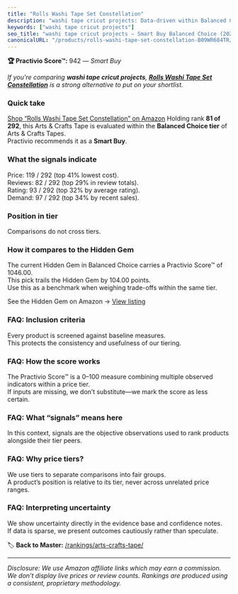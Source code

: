 ```yaml
---
title: "Rolls Washi Tape Set Constellation"
description: "washi tape cricut projects: Data-driven within Balanced Choice ranking using the Practivio Score™. Positioned by quality, value, demand, findability, momentum."
keywords: ["washi tape cricut projects"]
seo_title: "washi tape cricut projects — Smart Buy Balanced Choice (2025)"
canonicalURL: "/products/rolls-washi-tape-set-constellation-B09WR684TR/"
---
```


**🏆 Practivio Score™:** 942 — _Smart Buy_


*If you're comparing **washi tape cricut projects**, **[Rolls Washi Tape Set Constellation](https://www.amazon.com/dp/B09WR684TR?tag=practivio-20)** is a strong alternative to put on your shortlist.*
### Quick take
[Shop “Rolls Washi Tape Set Constellation” on Amazon](https://www.amazon.com/dp/B09WR684TR?tag=practivio-20)
Holding rank **81 of 292**, this Arts & Crafts Tape is evaluated within the **Balanced Choice tier** of Arts & Crafts Tapes.  
Practivio recommends it as a **Smart Buy**.

### What the signals indicate
Price: 119 / 292 (top 41% lowest cost).  
Reviews: 82 / 292 (top 29% in review totals).  
Rating: 93 / 292 (top 32% by average rating).  
Demand: 97 / 292 (top 34% by recent sales).

### Position in tier
Comparisons do not cross tiers.

### How it compares to the Hidden Gem
The current Hidden Gem in Balanced Choice carries a Practivio Score™ of 1046.00.  
This pick trails the Hidden Gem by 104.00 points.  
Use this as a benchmark when weighing trade-offs within the same tier.  

See the Hidden Gem on Amazon → [View listing](https://www.amazon.com/dp/B08FSTJQ3Y?tag=practivio-20)

### FAQ: Inclusion criteria
Every product is screened against baseline measures.  
This protects the consistency and usefulness of our tiering.

### FAQ: How the score works
The Practivio Score™ is a 0–100 measure combining multiple observed indicators within a price tier.  
If inputs are missing, we don’t substitute—we mark the score as less certain.

### FAQ: What “signals” means here
In this context, signals are the objective observations used to rank products alongside their tier peers.

### FAQ: Why price tiers?
We use tiers to separate comparisons into fair groups.  
A product’s position is relative to its tier, never across unrelated price ranges.

### FAQ: Interpreting uncertainty
We show uncertainty directly in the evidence base and confidence notes.  
If data is sparse, we present outcomes cautiously rather than speculate.


🏷️ **Back to Master:** [/rankings/arts-crafts-tape/](/rankings/arts-crafts-tape/)

---
_Disclosure: We use Amazon affiliate links which may earn a commission. We don’t display live prices or review counts. Rankings are produced using a consistent, proprietary methodology._
